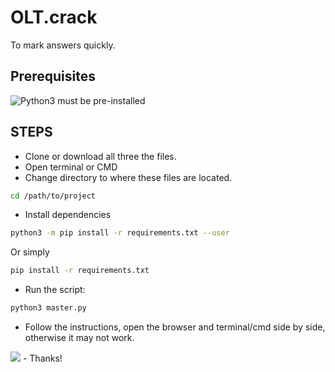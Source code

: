 # OLT.crack
To mark answers quickly.

## Prerequisites

![Python3]("https://python.org") must be pre-installed

## STEPS
- Clone or download all three the files.
- Open terminal or CMD
- Change directory to where these files are located.
```bash
cd /path/to/project
```
- Install dependencies
```bash
python3 -m pip install -r requirements.txt --user
```
Or simply
```bash
pip install -r requirements.txt
```
- Run the script:
```bash
python3 master.py
```
- Follow the instructions, open the browser and terminal/cmd side by side, otherwise it may not work.
<img src="https://i.ibb.co/xqZYj7m/Screenshot-from-2020-05-28-15-22-28.png">
- Thanks!
